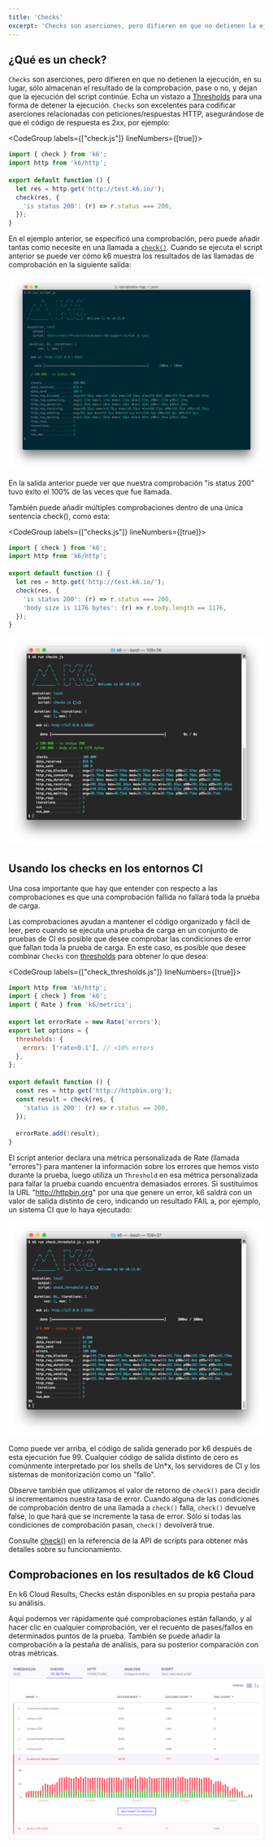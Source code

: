 ```yaml
---
title: 'Checks'
excerpt: 'Checks son aserciones, pero difieren en que no detienen la ejecución, en su lugar, sólo almacenan el resultado de la comprobación, pase o no, y dejan que la ejecución del script continúe.'
---
```


## ¿Qué es un check?


`Checks` son aserciones, pero difieren en que no detienen la ejecución, en su lugar, sólo almacenan el resultado de la comprobación, pase o no, y dejan que la ejecución del script continúe. Echa un vistazo a [Thresholds](/using-k6/thresholds) para una forma de detener la ejecución. `Checks` son excelentes para codificar aserciones relacionadas con peticiones/respuestas HTTP, asegurándose de que el código de respuesta es 2xx, por ejemplo:

<CodeGroup labels={["check.js"]} lineNumbers={[true]}>

```javascript
import { check } from 'k6';
import http from 'k6/http';

export default function () {
  let res = http.get('http://test.k6.io/');
  check(res, {
    'is status 200': (r) => r.status === 200,
  });
}
```

</CodeGroup>

En el ejemplo anterior, se especificó una comprobación, pero puede añadir tantas como necesite en una llamada a [`check()`](/javascript-api/k6/check-val-sets-tags). Cuando se ejecuta el script anterior se puede ver cómo k6 muestra los resultados de las llamadas de comprobación en la siguiente salida:

![salida check](images/Checks/check-output.png)

En la salida anterior puede ver que nuestra comprobación "is status 200" tuvo éxito el 100% de las veces que fue llamada.

También puede añadir múltiples comprobaciones dentro de una única sentencia check(), como esta:


<CodeGroup labels={["checks.js"]} lineNumbers={[true]}>

```javascript
import { check } from 'k6';
import http from 'k6/http';

export default function () {
  let res = http.get('http://test.k6.io/');
  check(res, {
    'is status 200': (r) => r.status === 200,
    'body size is 1176 bytes': (r) => r.body.length == 1176,
  });
}
```

</CodeGroup>

![multiple checks output](images/Checks/multiple-checks-output.png)

## Usando los checks en los entornos CI


Una cosa importante que hay que entender con respecto a las comprobaciones es que una comprobación fallida no fallará toda la prueba de carga.

Las comprobaciones ayudan a mantener el código organizado y fácil de leer, pero cuando se ejecuta una prueba de carga en un conjunto de pruebas de CI es posible que desee comprobar las condiciones de error que fallan toda la prueba de carga. En este caso, es posible que desee combinar `Checks` con [thresholds](/using-k6/thresholds) para obtener lo que desea:

<CodeGroup labels={["check_thresholds.js"]} lineNumbers={[true]}>

```javascript
import http from 'k6/http';
import { check } from 'k6';
import { Rate } from 'k6/metrics';

export let errorRate = new Rate('errors');
export let options = {
  thresholds: {
    errors: ['rate<0.1'], // <10% errors
  },
};

export default function () {
  const res = http.get('http://httpbin.org');
  const result = check(res, {
    'status is 200': (r) => r.status == 200,
  });

  errorRate.add(!result);
}
```

</CodeGroup>

El script anterior declara una métrica personalizada de Rate (llamada "errores") para mantener la información sobre los errores que hemos visto durante la prueba, luego utiliza un `Threshold` en esa métrica personalizada para fallar la prueba cuando encuentra demasiados errores. Si sustituimos la URL "http://httpbin.org" por una que genere un error, k6 saldrá con un valor de salida distinto de cero, indicando un resultado FAIL a, por ejemplo, un sistema CI que lo haya ejecutado:

![threshold results](images/Checks/threshold-results.png)

Como puede ver arriba, el código de salida generado por k6 después de esta ejecución fue 99. Cualquier código de salida distinto de cero es comúnmente interpretado por los shells de Un*x, los servidores de CI y los sistemas de monitorización como un "fallo".

Observe también que utilizamos el valor de retorno de `check()` para decidir si incrementamos nuestra tasa de error. Cuando alguna de las condiciones de comprobación dentro de una llamada a `check()` falla, `check()` devuelve false, lo que hará que se incremente la tasa de error. Sólo si todas las condiciones de comprobación pasan, `check()` devolverá true.

Consulte [check()](/javascript-api/k6/check-val-sets-tags) en la referencia de la API de scripts para obtener más detalles sobre su funcionamiento.

## Comprobaciones en los resultados de k6 Cloud


En k6 Cloud Results, Checks están disponibles en su propia pestaña para su análisis.

Aquí podemos ver rápidamente qué comprobaciones están fallando, y al hacer clic en cualquier comprobación, ver el recuento de pases/fallos en determinados puntos de la prueba. También se puede añadir la comprobación a la pestaña de análisis, para su posterior comparación con otras métricas.

![Pestaña de Checks en k6 Cloud](./images/Checks/cloud-insights-checks-tab.png)
